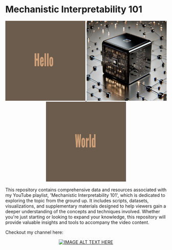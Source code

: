 # Mechanistic Interpretability 101
<p align="center">
  <a href="Hello.png">
    <img src="/readme_images/Hello.png" width="250" height="250" />
  </a>
  
  <a href="blackbox.png">
    <img src="/readme_images/blackbox.png" alt="Center Image" width="250" height="250" />
  </a>
  
  <a href="World.png">
    <img src="/readme_images/World.png" alt="Right Image" width="250" height="250" />
  </a>
</p>


This repository contains comprehensive data and resources associated with my YouTube playlist, 'Mechanistic Interpretability 101', which is dedicated to exploring the topic from the ground up.
It includes scripts, datasets, visualizations, and supplementary materials designed to help viewers gain a deeper understanding of the concepts and techniques involved.
Whether you're just starting or looking to expand your knowledge, this repository will provide valuable insights and tools to accompany the video content.

Checkout my channel here:
<p align="center">
  <a href="http://www.youtube.com/watch?v=uPtvw4Lxc7s">
    <img src="http://img.youtube.com/vi/uPtvw4Lxc7s/0.jpg" alt="IMAGE ALT TEXT HERE" />
  </a>
</p>
